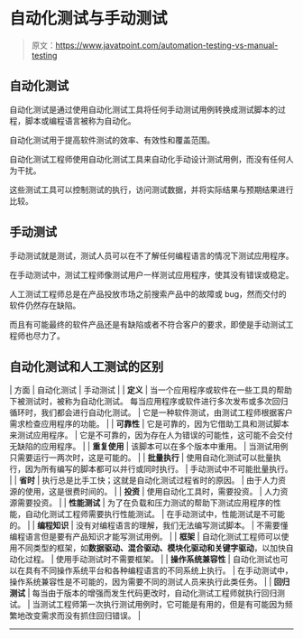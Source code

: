 # 自动化测试与手动测试

> 原文：<https://www.javatpoint.com/automation-testing-vs-manual-testing>

## 自动化测试

自动化测试是通过使用自动化测试工具将任何手动测试用例转换成测试脚本的过程，脚本或编程语言被称为自动化。

自动化测试用于提高软件测试的效率、有效性和覆盖范围。

自动化测试工程师使用自动化测试工具来自动化手动设计测试用例，而没有任何人为干扰。

这些测试工具可以控制测试的执行，访问测试数据，并将实际结果与预期结果进行比较。

## 手动测试

手动测试就是测试，测试人员可以在不了解任何编程语言的情况下测试应用程序。

在手动测试中，测试工程师像测试用户一样测试应用程序，使其没有错误或稳定。

人工测试工程师总是在产品投放市场之前搜索产品中的故障或 bug，然而交付的软件仍然存在缺陷。

而且有可能最终的软件产品还是有缺陷或者不符合客户的要求，即使是手动测试工程师也尽力了。

## 自动化测试和人工测试的区别

| 方面 | 自动化测试 | 手动测试 |
| **定义** | 当一个应用程序或软件在一些工具的帮助下被测试时，被称为自动化测试。
每当应用程序或软件进行多次发布或多次回归循环时，我们都会进行自动化测试。 | 它是一种软件测试，由测试工程师根据客户需求检查应用程序的功能。 |
| **可靠性** | 它是可靠的，因为它借助工具和测试脚本来测试应用程序。 | 它是不可靠的，因为存在人为错误的可能性，这可能不会交付无缺陷的应用程序。 |
| **重复使用** | 该脚本可以在多个版本中重用。 | 当测试用例只需要运行一两次时，这是可能的。 |
| **批量执行** | 使用自动化测试可以批量执行，因为所有编写的脚本都可以并行或同时执行。 | 手动测试中不可能批量执行。 |
| **省时** | 执行总是比手工快；这就是自动化测试过程省时的原因。 | 由于人力资源的使用，这是很费时间的。 |
| **投资** | 使用自动化工具时，需要投资。 | 人力资源需要投资。 |
| **性能测试** | 为了在负载和压力测试的帮助下测试应用程序的性能，自动化测试工程师需要执行性能测试。 | 在手动测试中，性能测试是不可能的。 |
| **编程知识** | 没有对编程语言的理解，我们无法编写测试脚本。 | 不需要懂编程语言但是要有产品知识才能写测试用例。 |
| **框架** | 自动化测试工程师可以使用不同类型的框架，如**数据驱动、混合驱动、模块化驱动和关键字驱动**，以加快自动化过程。 | 使用手动测试时不需要框架。 |
| **操作系统兼容性** | 自动化测试也可以在具有不同操作系统平台和各种编程语言的不同系统上执行。 | 在手动测试中，操作系统兼容性是不可能的，因为需要不同的测试人员来执行此类任务。 |
| **回归测试** | 每当由于版本的增强而发生代码更改时，自动化测试工程师就执行回归测试。 | 当测试工程师第一次执行测试用例时，它可能是有用的，但是有可能因为频繁地改变需求而没有抓住回归错误。 |

* * *